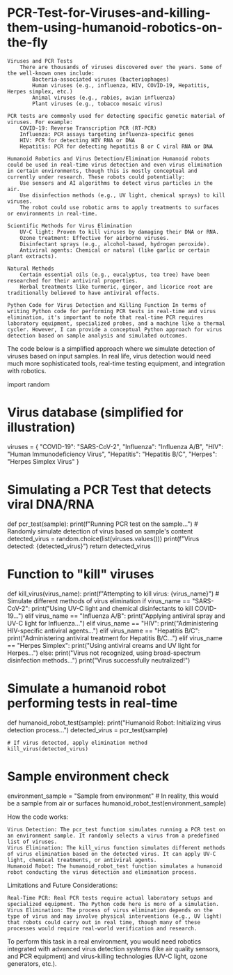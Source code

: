 # PCR-Test-for-Viruses-and-killing-them-using-humanoid-robotics-on-the-fly
    Viruses and PCR Tests
        There are thousands of viruses discovered over the years. Some of the well-known ones include:
            Bacteria-associated viruses (bacteriophages)
            Human viruses (e.g., influenza, HIV, COVID-19, Hepatitis, Herpes simplex, etc.)
            Animal viruses (e.g., rabies, avian influenza)
            Plant viruses (e.g., tobacco mosaic virus)

    PCR tests are commonly used for detecting specific genetic material of viruses. For example:
        COVID-19: Reverse Transcription PCR (RT-PCR)
        Influenza: PCR assays targeting influenza-specific genes
        HIV: PCR for detecting HIV RNA or DNA
        Hepatitis: PCR for detecting hepatitis B or C viral RNA or DNA

    Humanoid Robotics and Virus Detection/Elimination Humanoid robots could be used in real-time virus detection and even virus elimination in certain environments, though this is mostly conceptual and currently under research. These robots could potentially:
        Use sensors and AI algorithms to detect virus particles in the air.
        Use disinfection methods (e.g., UV light, chemical sprays) to kill viruses.
        The robot could use robotic arms to apply treatments to surfaces or environments in real-time.

    Scientific Methods for Virus Elimination
        UV-C light: Proven to kill viruses by damaging their DNA or RNA.
        Ozone treatment: Effective for airborne viruses.
        Disinfectant sprays (e.g., alcohol-based, hydrogen peroxide).
        Antiviral agents: Chemical or natural (like garlic or certain plant extracts).

    Natural Methods
        Certain essential oils (e.g., eucalyptus, tea tree) have been researched for their antiviral properties.
        Herbal treatments like turmeric, ginger, and licorice root are traditionally believed to have antiviral effects.

    Python Code for Virus Detection and Killing Function In terms of writing Python code for performing PCR tests in real-time and virus elimination, it's important to note that real-time PCR requires laboratory equipment, specialized probes, and a machine like a thermal cycler. However, I can provide a conceptual Python approach for virus detection based on sample analysis and simulated outcomes.

The code below is a simplified approach where we simulate detection of viruses based on input samples. In real life, virus detection would need much more sophisticated tools, real-time testing equipment, and integration with robotics.

import random

# Virus database (simplified for illustration)
viruses = {
    "COVID-19": "SARS-CoV-2",
    "Influenza": "Influenza A/B",
    "HIV": "Human Immunodeficiency Virus",
    "Hepatitis": "Hepatitis B/C",
    "Herpes": "Herpes Simplex Virus"
}

# Simulating a PCR Test that detects viral DNA/RNA
def pcr_test(sample):
    print(f"Running PCR test on the sample...")
    # Randomly simulate detection of virus based on sample's content
    detected_virus = random.choice(list(viruses.values()))
    print(f"Virus detected: {detected_virus}")
    return detected_virus

# Function to "kill" viruses
def kill_virus(virus_name):
    print(f"Attempting to kill virus: {virus_name}")
    # Simulate different methods of virus elimination
    if virus_name == "SARS-CoV-2":
        print("Using UV-C light and chemical disinfectants to kill COVID-19...")
    elif virus_name == "Influenza A/B":
        print("Applying antiviral spray and UV-C light for Influenza...")
    elif virus_name == "HIV":
        print("Administering HIV-specific antiviral agents...")
    elif virus_name == "Hepatitis B/C":
        print("Administering antiviral treatment for Hepatitis B/C...")
    elif virus_name == "Herpes Simplex":
        print("Using antiviral creams and UV light for Herpes...")
    else:
        print("Virus not recognized, using broad-spectrum disinfection methods...")
    print("Virus successfully neutralized!")

# Simulate a humanoid robot performing tests in real-time
def humanoid_robot_test(sample):
    print("Humanoid Robot: Initializing virus detection process...")
    detected_virus = pcr_test(sample)
    
    # If virus detected, apply elimination method
    kill_virus(detected_virus)

# Sample environment check
environment_sample = "Sample from environment"  # In reality, this would be a sample from air or surfaces
humanoid_robot_test(environment_sample)

How the code works:

    Virus Detection: The pcr_test function simulates running a PCR test on an environment sample. It randomly selects a virus from a predefined list of viruses.
    Virus Elimination: The kill_virus function simulates different methods of virus elimination based on the detected virus. It can apply UV-C light, chemical treatments, or antiviral agents.
    Humanoid Robot: The humanoid_robot_test function simulates a humanoid robot conducting the virus detection and elimination process.

Limitations and Future Considerations:

    Real-Time PCR: Real PCR tests require actual laboratory setups and specialized equipment. The Python code here is more of a simulation.
    Virus Elimination: The process of virus elimination depends on the type of virus and may involve physical interventions (e.g., UV light) that robots could carry out in real time, though many of these processes would require real-world verification and research.

To perform this task in a real environment, you would need robotics integrated with advanced virus detection systems (like air quality sensors, and PCR equipment) and virus-killing technologies (UV-C light, ozone generators, etc.).
